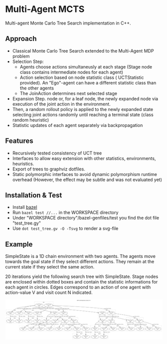 # Multi-Agent MCTS
Multi-agent Monte Carlo Tree Search implementation in C++.

## Approach
- Classical Monte Carlo Tree Search extended to the Multi-Agent MDP problem
- Selection Step: 
    - Agents choose actions simultaneusly at each stage (Stage node class contains intermediate nodes for each agent)
    - Action selection based on node statistic class ( UCTStatistic provided). An "Ego"-agent can have a different statistic class than the other agents
    - The JoinAction determines next selected stage
- Expansion Step. node or, for a leaf node, the newly expanded node via execution of the joint action in the environment. 
- Then, a random rollout policy is applied to the newly expanded state selecting joint actions randomly until reaching a terminal state (class random heuristic)
- Statistic updates of each agent separately via backpropagation


## Features
- Recursively tested consistency of UCT tree  
- Interfaces to allow easy extension with other statistics, environments, heuristics.
- Export of trees to graphviz dotfiles.
- Static polymorphic interfaces to avoid dynamic polymorphism runtime overhead (However, the effect may be subtle and was not evaluated yet)

## Installation & Test
- Install [bazel](https://docs.bazel.build/versions/master/install.html)
- Run `bazel test //...` in the WORKSPACE directory
- Under "WORKSPACE directory"/bazel-genfiles/test you find the dot file "test_tree.gy"
- Use `dot test_tree.gv -O -Tsvg` to render a svg-file


## Example

SimpleState is a 1D chain environment with two agents.
The agents move towards the goal state if they select different actions.
They remain at the current state if they select the same action.

20 iterations yield the following search tree with SimpleState.
Stage nodes are enclosed within dotted boxes and contain the statistic informations for each agent in circles.
Edges correspond to an action of one agent with action-value V and visit count N indicated.

![Search tree example](/doc/simple_state_test_tree.svg)

